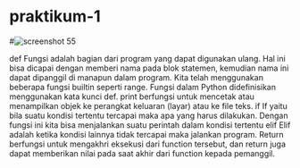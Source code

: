 # praktikum-1

#![screenshot 55](https://user-images.githubusercontent.com/46926166/52393256-e92ebb80-2ad7-11e9-9ebe-d02b1812e186.png)


def
Fungsi adalah bagian dari program yang dapat digunakan ulang. Hal ini bisa dicapai dengan memberi nama pada blok statemen, kemudian nama ini dapat dipanggil di manapun dalam program. Kita telah menggunakan beberapa fungsi builtin seperti range. Fungsi dalam Python didefinisikan menggunakan kata kunci def.
print
berfungsi untuk mencetak atau menampilkan objek ke perangkat keluaran (layar) atau ke file teks.
if
If yaitu bila suatu kondisi tertentu tercapai maka apa yang harus dilakukan. Dengan fungsi ini kita bisa menjalankan suatu perintah dalam kondisi tertentu
elif
Elif adalah ketika kondisi lainnya tidak tercapai maka jalankan program.
Return
berfungsi untuk mengakhri eksekusi dari function tersebut, dan return juga dapat memberikan nilai pada saat akhir dari function kepada pemanggil.
